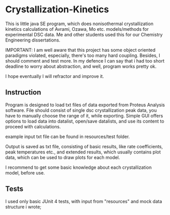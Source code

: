 # Crystallization-Kinetics

This is little java SE program, which does nonisothermal crystallization kinetics calculations of Avrami, Ozawa, Mo etc. models/methods for experimental DSC data. Me and other students used this for our Chemistry Engineering dissertations. 

IMPORTANT: I am well aware that this project has some object oriented paradigms violated, especially, there's too many hard coupling. Besides, I should comment and test more. In my defence I can say that i had too short deadline to worry about abstraction, and well, program works pretty ok.

I hope eventually I will refractor and improve it.


## Instruction

Program is designed to load txt files of data exported from Proteus Analysis software. File should consist of single dsc crystallization peak data, you have to manually choose the range of it, while exporting. Simple GUI offers options to load data into datalist, open/save datalists, and use its content to proceed with calculations. 

example input txt file can be found in resources/test folder.

Output is saved as txt file, consisting of basic results, like rate coefficients, peak temperatures etc., and extended results, which usually contains plot data, which can be used to draw plots for each model.

I recommend to get some basic knowledge about each crystallization model, before use. 

## Tests

I used only basic JUnit 4 tests, with input from "resources" and mock data structure i wrote;
